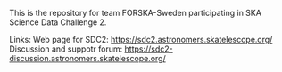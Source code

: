 This is the repository for team FORSKA-Sweden participating in SKA Science Data Challenge 2.

Links:
Web page for SDC2: https://sdc2.astronomers.skatelescope.org/
Discussion and suppotr forum: https://sdc2-discussion.astronomers.skatelescope.org/